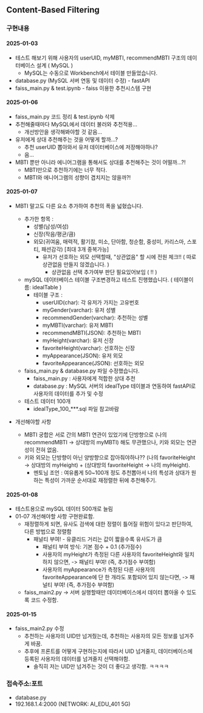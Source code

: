## Content-Based Filtering

### 구현내용
#### 2025-01-03
- 테스트 해보기 위해 사용자의 userUID, myMBTI, recommendMBTI 구조의 데이터베이스 설계 ( MySQL )
    - MySQL는 수동으로 Workbench에서 테이블 만들었습니다.
- database.py (MySQL 서버 연동 및 데이터 수정) - fastAPI
- faiss_main.py & test.ipynb - faiss 이용한 추천시스템 구현

#### 2025-01-06
- faiss_main.py 코드 정리 & test.ipynb 삭제
- 추천해줄때마다 MySQL에서 데이터 불러와 추천적용...
    - 개선방안을 생각해봐야할 것 같음...
- 유저에게 상대 추천해주는 것을 어떻게 할까...?
    - 추천 userUID 뽑아와서 유저 데이터베이스에 저장해야하나?
    - 음...
- MBTI 뿐만 아니라 에니어그램을 통해서도 상대를 추천해주는 것이 어떨까...?!
    - MBTI만으로 추천하기에는 너무 적다.
    - MBTI와 에니어그램의 성향이 겹치지는 않을까?!

#### 2025-01-07
- MBTI 말고도 다른 요소 추가하여 추천의 폭을 넓혔습니다.
    - 추가한 항목 : 
        - 성별(남성/여성)
        - 신장(작음/평균/큼)
        - 외모(귀여움, 매력적, 활기참, 미소, 단아함, 청순함, 중성미, 카리스마, 스포티, 패션감각) [최대 3개 중복가능]
            - 유저가 선호하는 외모 선택할때, "상관없음" 할 시에 전원 체크!! ( 따로 상관없음 만들지 않겠습니다. )
                - 상관없음 선택 추가여부 판단 필요있어보임 ( !! )
    - mySQL 데이터베이스 테이블 구조변경하고 테스트 진행했습니다. ( 테이블이름: idealTable )
        - 테이블 구조 : 
            - userUID(char): 각 유저가 가지는 고유번호
            - myGender(varchar): 유저 성별
            - recommendGender(varchar): 추천하는 성별
            - myMBTI(varchar): 유저 MBTI
            - recommendMBTI(JSON): 추천하는 MBTI
            - myHeight(varchar): 유저 신장
            - favoriteHeight(varchar): 선호하는 신장
            - myAppearance(JSON): 유저 외모
            - favoriteAppearance(JSON): 선호하는 외모
    - faiss_main.py & database.py 파일 수정했습니다.
        - faiss_main.py : 사용자에게 적합한 상대 추천
        - database.py : MySQL 서버의 idealType 테이블과 연동하여 fastAPI로 사용자의 데이터를 추가 및 수정
    - 테스트 데이터 100개 
        - idealType_100_***.sql 파일 참고바람

- 개선해야할 사항
    - MBTI 궁합은 서로 간의 MBTI 연관이 있었기에 단방향으로 (나의 recommendMBTI -> 상대방의 myMBTI) 해도 무관했으나, 키와 외모는 연관성이 전혀 없음.
    - 키와 외모는 단방향이 아닌 양방향으로 잡아줘야하나?? (나의 favoriteHeight -> 상대방의 myHeight) + (상대방의 favoriteHeight -> 나의 myHeight).
        - 멘토님 조언 : 여유롭게 50~100개 정도 추천뽑아서 나의 특성과 상대가 원하는 특성이 가까운 순서대로 재정렬한 뒤에 추천해주기.

#### 2025-01-08
- 테스트용으로 mySQL 데이터 500개로 늘림
- 01-07 개선해야할 사항 구현완료함.
    - 재정렬하게 되면, 유사도 검색에 대한 정렬이 틀어질 위험이 있다고 판단하여, 다른 방법으로 정렬함
        - 패널티 부여! - 유클리드 거리는 값이 짧을수록 유사도가 큼
            - 패널티 부여 방식: 기본 점수 + 0.1 (추가점수)
            - 사용자의 myHeight가 측정된 다른 사용자의 favoriteHeight와 일치하지 않으면, -> 패널티 부여! (즉, 추가점수 부여함)
            - 사용자의 myAppearance가 측정된 다른 사용자의 favoriteAppearance에 단 한 개라도 포함되어 있지 않는다면, -> 패널티 부여! (즉, 추가점수 부여함)
    - faiss_main2.py -> 서버 실행할때만 데이터베이스에서 데이터 뽑아올 수 있도록 코드 수정함.

#### 2025-01-15
- faiss_main2.py 수정
    - 추천하는 사용자의 UID만 넘겨줬는데, 추천하는 사용자의 모든 정보를 넘겨주게 바꿈.
    - 추후에 프론트를 어떻게 구현하는지에 따라서 UID 넘겨줄지, 데이터베이스에 등록된 사용자의 데이터를 넘겨줄지 선택해야함.
        - 솔직히 저는 UID만 넘겨주는 것이 더 좋다고 생각함. ㅋㅋㅋㅋ
    
### 접속주소:포트
- database.py
- 192.168.1.4:2000 (NETWORK: AI_EDU_401 5G)
